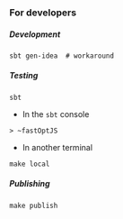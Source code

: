 ### For developers

##### Development

```
sbt gen-idea  # workaround
```

##### Testing

```
sbt
```

- In the `sbt` console

```
> ~fastOptJS
```

- In another terminal

```
make local
```

##### Publishing

```
make publish
```

